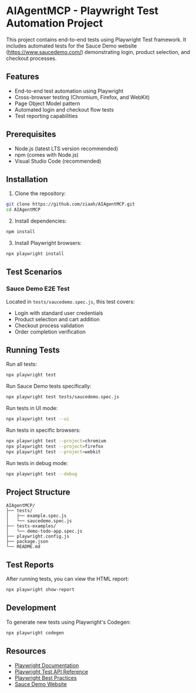 # AIAgentMCP - Playwright Test Automation Project

This project contains end-to-end tests using Playwright Test framework. It includes automated tests for the Sauce Demo website (https://www.saucedemo.com/) demonstrating login, product selection, and checkout processes.

## Features

- End-to-end test automation using Playwright
- Cross-browser testing (Chromium, Firefox, and WebKit)
- Page Object Model pattern
- Automated login and checkout flow tests
- Test reporting capabilities

## Prerequisites

- Node.js (latest LTS version recommended)
- npm (comes with Node.js)
- Visual Studio Code (recommended)

## Installation

1. Clone the repository:
```bash
git clone https://github.com/ziaah/AIAgentMCP.git
cd AIAgentMCP
```

2. Install dependencies:
```bash
npm install
```

3. Install Playwright browsers:
```bash
npx playwright install
```

## Test Scenarios

### Sauce Demo E2E Test
Located in `tests/saucedemo.spec.js`, this test covers:
- Login with standard user credentials
- Product selection and cart addition
- Checkout process validation
- Order completion verification

## Running Tests

Run all tests:
```bash
npx playwright test
```

Run Sauce Demo tests specifically:
```bash
npx playwright test tests/saucedemo.spec.js
```

Run tests in UI mode:
```bash
npx playwright test --ui
```

Run tests in specific browsers:
```bash
npx playwright test --project=chromium
npx playwright test --project=firefox
npx playwright test --project=webkit
```

Run tests in debug mode:
```bash
npx playwright test --debug
```

## Project Structure

```
AIAgentMCP/
├── tests/
│   ├── example.spec.js
│   └── saucedemo.spec.js
├── tests-examples/
│   └── demo-todo-app.spec.js
├── playwright.config.js
├── package.json
└── README.md
```

## Test Reports

After running tests, you can view the HTML report:
```bash
npx playwright show-report
```

## Development

To generate new tests using Playwright's Codegen:
```bash
npx playwright codegen
```

## Resources

- [Playwright Documentation](https://playwright.dev/docs/intro)
- [Playwright Test API Reference](https://playwright.dev/docs/api/class-test)
- [Playwright Best Practices](https://playwright.dev/docs/best-practices)
- [Sauce Demo Website](https://www.saucedemo.com/)
